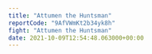 ```yaml
---
title: "Attumen the Huntsman"
reportCode: "9AfVWmKt2b34yk8h"
fight: "Attumen the Huntsman"
date: 2021-10-09T12:54:48.063000+00:00
---
```

